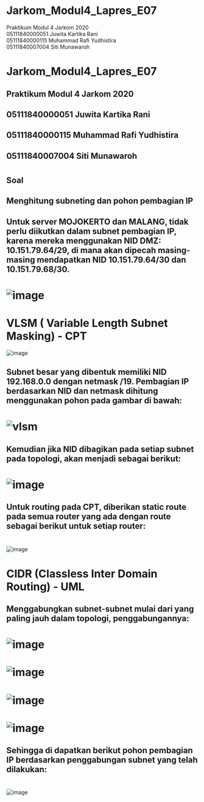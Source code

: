 # Jarkom_Modul4_Lapres_E07
Praktikum Modul 4 Jarkom 2020<br/>
05111840000051 Juwita Kartika Rani<br/>
05111840000115 Muhammad Rafi Yudhistira<br/>
05111840007004 Siti Munawaroh

# Jarkom_Modul4_Lapres_E07
## Praktikum Modul 4 Jarkom 2020
## 05111840000051 Juwita Kartika Rani
## 05111840000115 Muhammad Rafi Yudhistira
## 05111840007004 Siti Munawaroh
#
#
## Soal
##  Menghitung subneting dan pohon pembagian IP
## Untuk server MOJOKERTO dan MALANG, tidak perlu diikutkan dalam subnet pembagian IP, karena mereka menggunakan NID DMZ: 10.151.79.64/29, di mana akan dipecah masing-masing mendapatkan NID 10.151.79.64/30 dan 10.151.79.68/30.

# ![image](https://user-images.githubusercontent.com/58022238/102002440-13361200-3d2f-11eb-8c64-a7126a76e6e9.png)

# VLSM ( Variable Length Subnet Masking) - CPT
![image](https://user-images.githubusercontent.com/58022238/102008485-80639a80-3d63-11eb-96be-160948024eaa.png)
## Subnet besar yang dibentuk memiliki NID 192.168.0.0 dengan netmask /19. Pembagian IP berdasarkan NID dan netmask dihitung menggunakan pohon pada gambar di bawah:
# ![vlsm](https://user-images.githubusercontent.com/58022238/102008592-565ea800-3d64-11eb-9aff-71af88d93f09.png)
## Kemudian jika NID dibagikan pada setiap subnet pada topologi, akan menjadi sebagai berikut:
# ![image](https://user-images.githubusercontent.com/58022238/102008720-28c62e80-3d65-11eb-8558-fd9b413c2ba1.png)
## Untuk routing pada CPT, diberikan static route pada semua router yang ada dengan route sebagai berikut untuk setiap router:
# 
![image](https://user-images.githubusercontent.com/58022238/102008952-cbcb7800-3d66-11eb-9aff-b49d16c0d23a.png)

# CIDR (Classless Inter Domain Routing) - UML
## Menggabungkan subnet-subnet mulai dari yang paling jauh dalam topologi, penggabungannya:

# ![image](https://user-images.githubusercontent.com/58022238/102002475-732cb880-3d2f-11eb-8d44-c08a084a0a73.png)
# ![image](https://user-images.githubusercontent.com/58022238/102002480-7de74d80-3d2f-11eb-90b7-8bf10889f982.png)
# ![image](https://user-images.githubusercontent.com/58022238/102002487-97889500-3d2f-11eb-883e-6beee14b1395.png)
# ![image](https://user-images.githubusercontent.com/58022238/102002491-a2dbc080-3d2f-11eb-832c-3315f5cd05da.png)
## Sehingga di dapatkan berikut pohon pembagian IP berdasarkan penggabungan subnet yang telah dilakukan:
# 
![image](https://user-images.githubusercontent.com/58022238/102009334-5b722600-3d69-11eb-9db4-9193cf7461b6.png)
